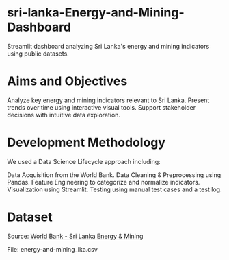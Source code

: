 # sri-lanka-Energy-and-Mining-Dashboard
Streamlit dashboard analyzing Sri Lanka's energy and mining indicators using public datasets.

# Aims and Objectives
Analyze key energy and mining indicators relevant to Sri Lanka.
Present trends over time using interactive visual tools.
Support stakeholder decisions with intuitive data exploration.

# Development Methodology
We used a Data Science Lifecycle approach including:

Data Acquisition from the World Bank. 
Data Cleaning & Preprocessing using Pandas.
Feature Engineering to categorize and normalize indicators.
Visualization using Streamlit.
Testing using manual test cases and a test log.

# Dataset
Source:[ World Bank - Sri Lanka Energy & Mining ](https://data.humdata.org/dataset/world-bank-energy-and-mining-indicators-for-sri-lanka )

File: energy-and-mining_lka.csv


